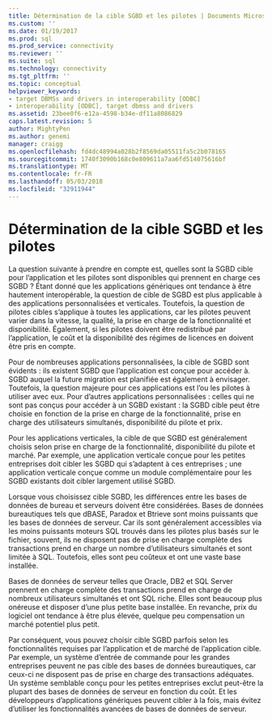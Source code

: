 ```yaml
---
title: Détermination de la cible SGBD et les pilotes | Documents Microsoft
ms.custom: ''
ms.date: 01/19/2017
ms.prod: sql
ms.prod_service: connectivity
ms.reviewer: ''
ms.suite: sql
ms.technology: connectivity
ms.tgt_pltfrm: ''
ms.topic: conceptual
helpviewer_keywords:
- target DBMSs and drivers in interoperability [ODBC]
- interoperability [ODBC], target dbmss and drivers
ms.assetid: 23bee0f6-e12a-4598-b34e-df11a8086829
caps.latest.revision: 5
author: MightyPen
ms.author: genemi
manager: craigg
ms.openlocfilehash: fd4dc48994a028b2f8569da05511fa5c2b078165
ms.sourcegitcommit: 1740f3090b168c0e809611a7aa6fd514075616bf
ms.translationtype: MT
ms.contentlocale: fr-FR
ms.lasthandoff: 05/03/2018
ms.locfileid: "32911944"
---
```

# <a name="determining-the-target-dbmss-and-drivers"></a>Détermination de la cible SGBD et les pilotes
La question suivante à prendre en compte est, quelles sont la SGBD cible pour l’application et les pilotes sont disponibles qui prennent en charge ces SGBD ? Étant donné que les applications génériques ont tendance à être hautement interopérable, la question de cible de SGBD est plus applicable à des applications personnalisées et verticales. Toutefois, la question de pilotes cibles s’applique à toutes les applications, car les pilotes peuvent varier dans la vitesse, la qualité, la prise en charge de la fonctionnalité et disponibilité. Également, si les pilotes doivent être redistribué par l’application, le coût et la disponibilité des régimes de licences en doivent être pris en compte.  
  
 Pour de nombreuses applications personnalisées, la cible de SGBD sont évidents : ils existent SGBD que l’application est conçue pour accéder à. SGBD auquel la future migration est planifiée est également à envisager. Toutefois, la question majeure pour ces applications est l’ou les pilotes à utiliser avec eux. Pour d’autres applications personnalisées : celles qui ne sont pas conçus pour accéder à un SGBD existant : la SGBD cible peut être choisie en fonction de la prise en charge de la fonctionnalité, prise en charge des utilisateurs simultanés, disponibilité du pilote et prix.  
  
 Pour les applications verticales, la cible de que SGBD est généralement choisis selon prise en charge de la fonctionnalité, disponibilité du pilote et marché. Par exemple, une application verticale conçue pour les petites entreprises doit cibler les SGBD qui s’adaptent à ces entreprises ; une application verticale conçue comme un module complémentaire pour les SGBD existants doit cibler largement utilisé SGBD.  
  
 Lorsque vous choisissez cible SGBD, les différences entre les bases de données de bureau et serveurs doivent être considérées. Bases de données bureautiques tels que dBASE, Paradox et Btrieve sont moins puissants que les bases de données de serveur. Car ils sont généralement accessibles via les moins puissants moteurs SQL trouvés dans les pilotes plus basés sur le fichier, souvent, ils ne disposent pas de prise en charge complète des transactions prend en charge un nombre d’utilisateurs simultanés et sont limitée à SQL. Toutefois, elles sont peu coûteux et ont une vaste base installée.  
  
 Bases de données de serveur telles que Oracle, DB2 et SQL Server prennent en charge complète des transactions prend en charge de nombreux utilisateurs simultanés et ont SQL riche. Elles sont beaucoup plus onéreuse et disposer d’une plus petite base installée. En revanche, prix du logiciel ont tendance à être plus élevée, quelque peu compensation un marché potentiel plus petit.  
  
 Par conséquent, vous pouvez choisir cible SGBD parfois selon les fonctionnalités requises par l’application et de marché de l’application cible. Par exemple, un système d’entrée de commande pour les grandes entreprises peuvent ne pas cible des bases de données bureautiques, car ceux-ci ne disposent pas de prise en charge des transactions adéquates. Un système semblable conçu pour les petites entreprises exclut peut-être la plupart des bases de données de serveur en fonction du coût. Et les développeurs d’applications génériques peuvent cibler à la fois, mais évitez d’utiliser les fonctionnalités avancées de bases de données de serveur.
